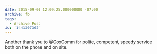 ```yaml
---
date: 2015-09-03 12:09:25.000000000 -07:00
archive: fb
tags: 
  - Archive Post
id: '1441307365'
---
```


Another thank you to @CoxComm for polite, competent, speedy service both on the phone and on site.
